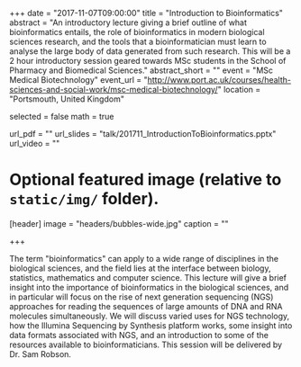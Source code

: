 +++
date = "2017-11-07T09:00:00"
title = "Introduction to Bioinformatics"
abstract = "An introductory lecture giving a brief outline of what bioinformatics entails, the role of bioinformatics in modern biological sciences research, and the tools that a bioinformatician must learn to analyse the large body of data generated from such research. This will be a 2 hour introductory session geared towards MSc students in the School of Pharmacy and Biomedical Sciences."
abstract_short = ""
event = "MSc Medical Biotechnology"
event_url = "http://www.port.ac.uk/courses/health-sciences-and-social-work/msc-medical-biotechnology/"
location = "Portsmouth, United Kingdom"

selected = false
math = true

url_pdf = ""
url_slides = "talk/201711_IntroductionToBioinformatics.pptx"
url_video = ""

# Optional featured image (relative to `static/img/` folder).
[header]
image = "headers/bubbles-wide.jpg"
caption = ""

+++

The term "bioinformatics" can apply to a wide range of disciplines in the biological sciences, and the field lies at the interface between biology, statistics, mathematics and computer science. This lecture will give a brief insight into the importance of bioinformatics in the biological sciences, and in particular will focus on the rise of next generation sequencing (NGS) approaches for reading the sequences of large amounts of DNA and RNA molecules simultaneously. We will discuss varied uses for NGS technology, how the Illumina Sequencing by Synthesis platform works, some insight into data formats associated with NGS, and an introduction to some of the resources available to bioinformaticians. This session will be delivered by Dr. Sam Robson.